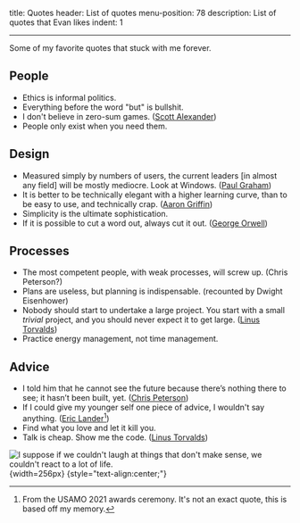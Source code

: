 title: Quotes
header: List of quotes
menu-position: 78
description: List of quotes that Evan likes
indent: 1

---

Some of my favorite quotes that stuck with me forever.

## People

- Ethics is informal politics.
- Everything before the word "but" is bullshit.
- I don't believe in zero-sum games.
	([Scott Alexander](https://slatestarcodex.com/2015/01/01/untitled/))
- People only exist when you need them.

## Design
- Measured simply by numbers of users, the current leaders [in almost any field]
	will be mostly mediocre. Look at Windows.
	([Paul Graham](http://www.paulgraham.com/icadmore.html))
- It is better to be technically elegant with a higher learning curve, than to
	be easy to use, and technically crap.
	([Aaron Griffin](https://bugs.archlinux.org/task/43302))
- Simplicity is the ultimate sophistication.
- If it is possible to cut a word out, always cut it out.
	([George Orwell](https://sites.duke.edu/scientificwriting/orwells-6-rules/))

## Processes

- The most competent people, with weak processes, will screw up.
	(Chris Peterson?)
- Plans are useless, but planning is indispensable.
	(recounted by Dwight Eisenhower)
- Nobody should start to undertake a large project.
	You start with a small _trivial_ project,
	and you should never expect it to get large.
	([Linus Torvalds](https://en.wikiquote.org/wiki/Linus_Torvalds))
- Practice energy management, not time management.

## Advice

- I told him that he cannot see the future
	because there’s nothing there to see; it hasn’t been built, yet.
	([Chris Peterson](https://mitadmissions.org/blogs/entry/choosing-to-become-yourself/))
- If I could give my younger self one piece of advice,
	I wouldn't say anything.
	([Eric Lander](https://en.wikipedia.org/wiki/Eric_Lander)[^lander])
- Find what you love and let it kill you.
- Talk is cheap. Show me the code.
	([Linus Torvalds](http://lkml.org/lkml/2000/8/25/132))

[^lander]: From the USAMO 2021 awards ceremony. It's not an exact quote, this is based off my memory.

![I suppose if we couldn't laugh at things that don't make sense,
we couldn't react to a lot of life.](static/calvin-hobbes-life.jpg){width=256px}
{style="text-align:center;"}
